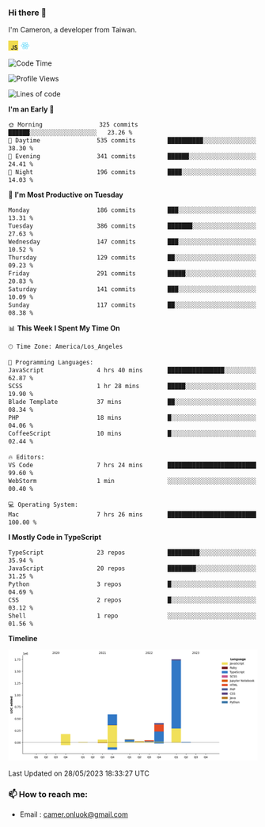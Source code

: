 ### Hi there 👋

I'm Cameron, a developer from Taiwan.


<code><img height="20" src="https://raw.githubusercontent.com/github/explore/80688e429a7d4ef2fca1e82350fe8e3517d3494d/topics/javascript/javascript.png"></code>
<code><img height="20" src="https://raw.githubusercontent.com/github/explore/80688e429a7d4ef2fca1e82350fe8e3517d3494d/topics/react/react.png"></code>



<!--START_SECTION:waka-->
![Code Time](http://img.shields.io/badge/Code%20Time-840%20hrs%2028%20mins-blue)

![Profile Views](http://img.shields.io/badge/Profile%20Views-0-blue)

![Lines of code](https://img.shields.io/badge/From%20Hello%20World%20I%27ve%20Written-3.1%20million%20lines%20of%20code-blue)

**I'm an Early 🐤** 

```text
🌞 Morning                325 commits         ██████░░░░░░░░░░░░░░░░░░░   23.26 % 
🌆 Daytime                535 commits         ██████████░░░░░░░░░░░░░░░   38.30 % 
🌃 Evening                341 commits         ██████░░░░░░░░░░░░░░░░░░░   24.41 % 
🌙 Night                  196 commits         ████░░░░░░░░░░░░░░░░░░░░░   14.03 % 
```
📅 **I'm Most Productive on Tuesday** 

```text
Monday                   186 commits         ███░░░░░░░░░░░░░░░░░░░░░░   13.31 % 
Tuesday                  386 commits         ███████░░░░░░░░░░░░░░░░░░   27.63 % 
Wednesday                147 commits         ███░░░░░░░░░░░░░░░░░░░░░░   10.52 % 
Thursday                 129 commits         ██░░░░░░░░░░░░░░░░░░░░░░░   09.23 % 
Friday                   291 commits         █████░░░░░░░░░░░░░░░░░░░░   20.83 % 
Saturday                 141 commits         ███░░░░░░░░░░░░░░░░░░░░░░   10.09 % 
Sunday                   117 commits         ██░░░░░░░░░░░░░░░░░░░░░░░   08.38 % 
```


📊 **This Week I Spent My Time On** 

```text
🕑︎ Time Zone: America/Los_Angeles

💬 Programming Languages: 
JavaScript               4 hrs 40 mins       ████████████████░░░░░░░░░   62.87 % 
SCSS                     1 hr 28 mins        █████░░░░░░░░░░░░░░░░░░░░   19.90 % 
Blade Template           37 mins             ██░░░░░░░░░░░░░░░░░░░░░░░   08.34 % 
PHP                      18 mins             █░░░░░░░░░░░░░░░░░░░░░░░░   04.06 % 
CoffeeScript             10 mins             █░░░░░░░░░░░░░░░░░░░░░░░░   02.44 % 

🔥 Editors: 
VS Code                  7 hrs 24 mins       █████████████████████████   99.60 % 
WebStorm                 1 min               ░░░░░░░░░░░░░░░░░░░░░░░░░   00.40 % 

💻 Operating System: 
Mac                      7 hrs 26 mins       █████████████████████████   100.00 % 
```

**I Mostly Code in TypeScript** 

```text
TypeScript               23 repos            █████████░░░░░░░░░░░░░░░░   35.94 % 
JavaScript               20 repos            ████████░░░░░░░░░░░░░░░░░   31.25 % 
Python                   3 repos             █░░░░░░░░░░░░░░░░░░░░░░░░   04.69 % 
CSS                      2 repos             █░░░░░░░░░░░░░░░░░░░░░░░░   03.12 % 
Shell                    1 repo              ░░░░░░░░░░░░░░░░░░░░░░░░░   01.56 % 
```



**Timeline**

![Lines of Code chart](https://raw.githubusercontent.com/camer0nluo/camer0nluo/main/assets/bar_graph.png)


 Last Updated on 28/05/2023 18:33:27 UTC
<!--END_SECTION:waka-->

### 📫 How to reach me:
- Email : camer.onluok@gmail.com
